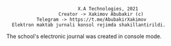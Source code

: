                              X.A Technologies, 2021
                       Creator -> Xakimov Abubakir (c)
               Telegram -> https://t.me/AbubakirXakimov
      Elektron maktab jurnali konsol rejimda shakillantirildi. 
The school's electronic journal was created in console mode.

